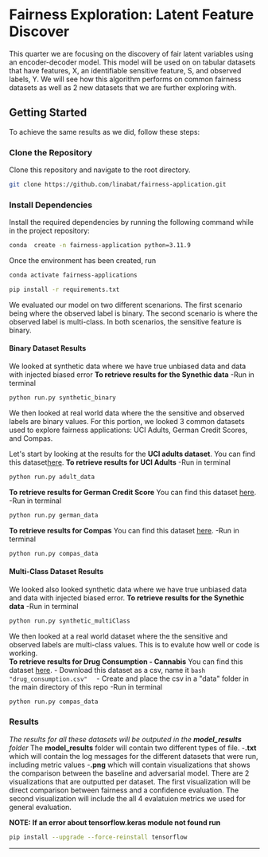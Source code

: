 # Fairness Exploration: Latent Feature Discover

This quarter we are focusing on the discovery of fair latent variables using an encoder-decoder model. This model will be used on on tabular datasets that have features, X, an identifiable sensitive feature, S, and observed labels, Y. We will see how this algorithm performs on common fairness datasets as well as 2 new datasets that we are further exploring with. 
## Getting Started

To achieve the same results as we did, follow these steps:

### Clone the Repository

Clone this repository and navigate to the root directory.
```bash
git clone https://github.com/linabat/fairness-application.git
```

### Install Dependencies

Install the required dependencies by running the following command while in the project repository:

```bash
conda  create -n fairness-application python=3.11.9
```
Once the environment has been created, run 
```bash
conda activate fairness-applications
```
```bash
pip install -r requirements.txt
```

We evaluated our model on two different scenarions. The first scenario being where the observed label is binary. The second scenario is where the observed label is multi-class. In both scenarios, the sensitive feature is binary. 

#### Binary Dataset Results
We looked at synthetic data where we have true unbiased data and data with injected biased error
**To retrieve results for the Synethic data**
    -Run in terminal
   ```bash
   python run.py synthetic_binary
   ```

We then looked at real world data where the the sensitive and observed labels are binary values. For this portion, we looked 3 common datasets used to explore fairness applications: UCI Adults, German Credit Scores, and Compas. 

Let's start by looking at the results for the **UCI adults dataset**. You can find this dataset[here](https://archive.ics.uci.edu/dataset/2/adult). 
**To retrieve results for UCI Adults**
    -Run in terminal
   ```bash
   python run.py adult_data
   ```

**To retrieve results for German Credit Score** You can find this dataset [here](https://archive.ics.uci.edu/dataset/144/statlog+german+credit+data).
    -Run in terminal
   ```bash
   python run.py german_data
   ```

**To retrieve results for Compas** You can find this dataset [here](https://github.com/propublica/compas-analysis). 
    -Run in terminal
   ```bash
   python run.py compas_data
   ```

#### Multi-Class Dataset Results

We looked also looked synthetic data where we have true unbiased data and data with injected biased error.
**To retrieve results for the Synethic data**
    -Run in terminal
   ```bash
   python run.py synthetic_multiClass
   ```

We then looked at a real world dataset where the the sensitive and observed labels are multi-class values. This is to evalute how well or code is working.  
**To retrieve results for Drug Consumption - Cannabis** You can find this dataset [here](https://www.kaggle.com/datasets/obeykhadija/drug-consumptions-uci). 
    - Download this dataset as a csv, name it 
    ``` bash
    "drug_consumption.csv"  
    ```
    - Create and place the csv in a "data" folder in the main directory of this repo
    -Run in terminal
   ```bash
   python run.py compas_data
   ```
### Results
*The results for all these datasets will be outputed in the **model_results** folder*
The **model_results** folder will contain two different types of file. 
    -**.txt** which will contain the log messages for the different datasets that were run, including metric values
    -**.png** which will contain visualizations that shows the comparison between the baseline and adversarial model. There are 2 visualizations that are outputted per dataset. The first visualization will be direct comparison between fairness and a confidence evaluation. The second visualization will include the all 4 evalatuion metrics we used for general evaluation. 

**NOTE: If an error about tensorflow.keras module not found run**

  ```bash
  pip install --upgrade --force-reinstall tensorflow
  ```

---



     